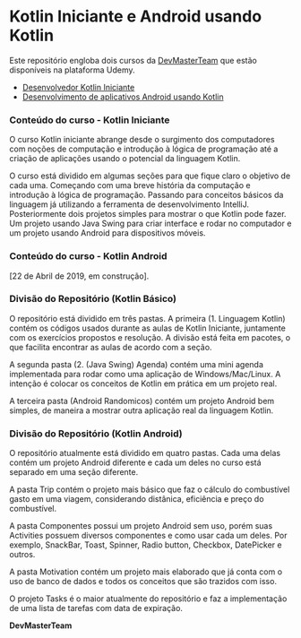 ﻿# Kotlin Iniciante e Android usando Kotlin

Este repositório engloba dois cursos da [DevMasterTeam](http://devmasterteam.com) que estão disponíveis na plataforma Udemy.
- [Desenvolvedor Kotlin Iniciante](https://www.udemy.com/desenvolvedor-kotlin-iniciante)
- [Desenvolvimento de aplicativos Android usando Kotlin](https://www.udemy.com/curso-desenvolvedor-kotlin/?couponCode=AULABONUS)

### Conteúdo do curso - Kotlin Iniciante
O curso Kotlin iniciante abrange desde o surgimento dos computadores com noções de computação e introdução à lógica de programação até a criação de aplicações usando o potencial da linguagem Kotlin.

O curso está dividido em algumas seções para que fique claro o objetivo de cada uma. Começando com uma breve história da computação e introdução à lógica de programação. Passando para conceitos básicos da linguagem já utilizando a ferramenta de desenvolvimento IntelliJ. Posteriormente dois projetos simples para mostrar o que Kotlin pode fazer. Um projeto usando Java Swing para criar interface e rodar no computador e um projeto usando Android para dispositivos móveis.

### Conteúdo do curso - Kotlin Android
[22 de Abril de 2019, em construção].

### Divisão do Repositório (Kotlin Básico)
O repositório está dividido em três pastas. A primeira (1. Linguagem Kotlin) contém os códigos usados durante as aulas de Kotlin Iniciante, juntamente com os exercícios propostos e resolução. A divisão está feita em pacotes, o que facilita encontrar as aulas de acordo com a seção.

A segunda pasta (2. (Java Swing) Agenda) contém uma mini agenda implementada para rodar como uma aplicação de Windows/Mac/Linux. A intenção é colocar os conceitos de Kotlin em prática em um projeto real. 

A terceira pasta (Android Randomicos) contém um projeto Android bem simples, de maneira a mostrar outra aplicação real da linguagem Kotlin.

### Divisão do Repositório (Kotlin Android)
O repositório atualmente está dividido em quatro pastas. Cada uma delas contém um projeto Android diferente e cada um deles no curso está separado em uma seção diferente.

A pasta Trip contém o projeto mais básico que faz o cálculo do combustível gasto em uma viagem, considerando distânica, eficiência e preço do combustível.

A pasta Componentes possui um projeto Android sem uso, porém suas Activities possuem diversos componentes e como usar cada um deles. Por exemplo, SnackBar, Toast, Spinner, Radio button, Checkbox, DatePicker e outros.

A pasta Motivation contém um projeto mais elaborado que já conta com o uso de banco de dados e todos os conceitos que são trazidos com isso.

O projeto Tasks é o maior atualmente do repositório e faz a implementação de uma lista de tarefas com data de expiração.

**DevMasterTeam**